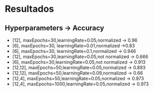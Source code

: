 # Resultados

## Hyperparameters -> Accuracy
- [12], maxEpochs=30,learningRate=0.05,normalized -> 0.96
- [6], maxEpochs=30, learningRate=0.01,normalized ->0.83
- [6], maxEpochs=30, learningRate=0.1,normalized -> 0.946
- [12], maxEpochs=30,learningRate=0.05,not normalized -> 0.666
- [6], maxEpochs=30,learningRate=0.05,not normalized -> 0.913
- [12,12], maxEpochs=50,learningRate=0.05,normalized -> 0.893
- [12,12], maxEpochs=50,learningRate=0.09,normalized -> 0.66
- [12,4], maxEpochs=50,learningRate=0.05,normalized -> 0.973
- [12,4], maxEpochs=1000,learningRate=0.05,normalized -> 0.973

